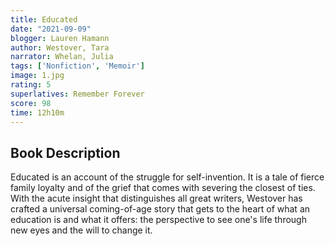 ```yaml
---
title: Educated
date: "2021-09-09"
blogger: Lauren Hamann
author: Westover, Tara
narrator: Whelan, Julia
tags: ['Nonfiction', 'Memoir']
image: 1.jpg
rating: 5
superlatives: Remember Forever 
score: 98
time: 12h10m
---
```




## Book Description

Educated is an account of the struggle for self-invention. It is a tale of fierce family loyalty and of the grief that comes with severing the closest of ties. With the acute insight that distinguishes all great writers, Westover has crafted a universal coming-of-age story that gets to the heart of what an education is and what it offers: the perspective to see one's life through new eyes and the will to change it.